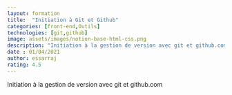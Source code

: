 ```yaml
---
layout: formation
title:  "Initiation à Git et Github"
categories: [front-end,Outils]
technologies: [git,github]
image: assets/images/notion-base-html-css.png
description: "Initiation à la gestion de version avec git et github.com."
date : 01/04/2021
author: essarraj
rating: 4.5
---
```


Initiation à la gestion de version avec git et github.com

